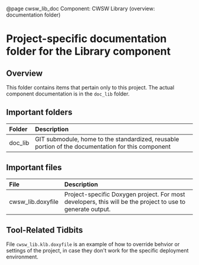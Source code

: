 @page cwsw_lib_doc Component: CWSW Library (overview: documentation folder)

# Project-specific documentation folder for the Library component

## Overview

This folder contains items that pertain only to this project. 
The actual component documentation is in the `doc_lib` folder.


## Important folders

Folder              | Description
:---                | :---
doc_lib             | GIT submodule, home to the standardized, reusable portion of the documentation for this component

## Important files

File                | Description
:---                | :---
cwsw_lib.doxyfile   | Project-specific Doxygen project. For most developers, this will be the project to use to generate output.

## Tool-Related Tidbits

File `cwsw_lib.klb.doxyfile` is an example of how to override behvior or
settings of the project, in case they don't work for the specific
deployment environment.
